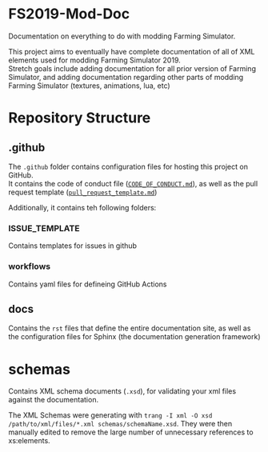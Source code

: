 # FS2019-Mod-Doc
Documentation on everything to do with modding Farming Simulator.

This project aims to eventually have complete documentation of all of XML elements used for modding Farming Simulator 2019. \
Stretch goals include adding documentation for all prior version of Farming Simulator, and adding documentation regarding other parts of modding Farming Simulator (textures, animations, lua, etc)

# Repository Structure

## .github
The `.github` folder contains configuration files for hosting this project on GitHub.\
It contains the code of conduct file ([`CODE_OF_CONDUCT.md`](./.github/CODE_OF_CONDUCT.md)), as well as the pull request template ([`pull_request_template.md`](.github/pull_request_template.md))

Additionally, it contains teh following folders:

### ISSUE_TEMPLATE
Contains templates for issues  in github

### workflows
Contains yaml files for defineing GitHub Actions

## docs
Contains the `rst` files that define the entire documentation site, as well as the configuration files for Sphinx (the documentation generation framework)

# schemas
Contains XML schema documents (`.xsd`), for validating your xml files against the documentation.

The XML Schemas were generating with `trang -I xml -O xsd /path/to/xml/files/*.xml schemas/schemaName.xsd`. They were then manually edited to remove the large number of unnecessary references to xs:elements.